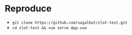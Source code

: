 # Reproduce

- `git clone https://github.com/sagalbot/slot-test.git`
- `cd slot-test && vue serve App.vue`
